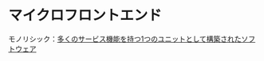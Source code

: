 # マイクロフロントエンド

モノリシック：[多くのサービス機能を持つ1つのユニットとして構築されたソフトウェア](https://www.lucidchart.com/blog/ja/monolith-vs-microservices)

